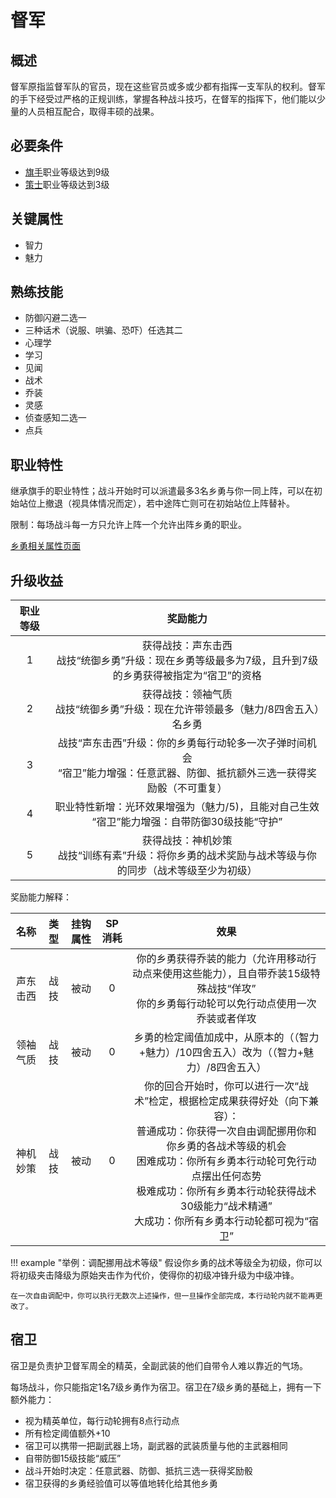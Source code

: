 # 督军

## 概述

督军原指监督军队的官员，现在这些官员或多或少都有指挥一支军队的权利。督军的手下经受过严格的正规训练，掌握各种战斗技巧，在督军的指挥下，他们能以少量的人员相互配合，取得丰硕的战果。

## 必要条件

* <a href="../../../basicJob/Standard-bearer" target="_blank">旗手</a>职业等级达到9级
* <a href="../strategist" target="_blank">策士</a>职业等级达到3级

## 关键属性

* 智力
* 魅力

## 熟练技能

* 防御闪避二选一
* 三种话术（说服、哄骗、恐吓）任选其二
* 心理学
* 学习
* 见闻
* 战术
* 乔装
* 灵感
* 侦查感知二选一
* 点兵

## 职业特性

继承旗手的职业特性；战斗开始时可以派遣最多3名乡勇与你一同上阵，可以在初始站位上撤退（视具体情况而定），若中途阵亡则可在初始站位上阵替补。

限制：每场战斗每一方只允许上阵一个允许出阵乡勇的职业。

<a href="../militiamen" target="_blank">乡勇相关属性页面</a>

## 升级收益

职业等级|奖励能力
:--:|:--:
1|获得战技：声东击西<br>战技“统御乡勇”升级：现在乡勇等级最多为7级，且升到7级的乡勇获得被指定为“宿卫”的资格
2|获得战技：领袖气质<br>战技“统御乡勇”升级：现在允许带领最多（魅力/8四舍五入）名乡勇
3|战技“声东击西”升级：你的乡勇每行动轮多一次子弹时间机会<br>“宿卫”能力增强：任意武器、防御、抵抗额外三选一获得奖励骰（不可重复）
4|职业特性新增：光环效果增强为（魅力/5)，且能对自己生效<br>“宿卫”能力增强：自带防御30级技能“守护”
5|获得战技：神机妙策<br>战技“训练有素”升级：将你乡勇的战术奖励与战术等级与你的同步（战术等级至少为初级）

奖励能力解释：

名称|类型|挂钩属性|SP消耗|效果
:--:|:--:|:--:|:--:|:--:
声东击西|战技|被动|0|你的乡勇获得乔装的能力（允许用移动行动点来使用这些能力），且自带乔装15级特殊战技“佯攻”<br>你的乡勇每行动轮可以免行动点使用一次乔装或者佯攻
领袖气质|战技|被动|0|乡勇的检定阈值加成中，从原本的（（智力+魅力）/10四舍五入）改为（（智力+魅力）/8四舍五入）
神机妙策|战技|被动|0|你的回合开始时，你可以进行一次“战术”检定，根据检定成果获得好处（向下兼容）：<br>普通成功：你获得一次自由调配挪用你和你乡勇的各战术等级的机会<br>困难成功：你所有乡勇本行动轮可免行动点摆出任何态势<br>极难成功：你所有乡勇本行动轮获得战术30级能力“战术精通”<br>大成功：你所有乡勇本行动轮都可视为“宿卫”

!!! example "举例：调配挪用战术等级"
    假设你乡勇的战术等级全为初级，你可以将初级夹击降级为原始夹击作为代价，使得你的初级冲锋升级为中级冲锋。

    在一次自由调配中，你可以执行无数次上述操作，但一旦操作全部完成，本行动轮内就不能再更改了。

## 宿卫

宿卫是负责护卫督军周全的精英，全副武装的他们自带令人难以靠近的气场。

每场战斗，你只能指定1名7级乡勇作为宿卫。宿卫在7级乡勇的基础上，拥有一下额外能力：

* 视为精英单位，每行动轮拥有8点行动点
* 所有检定阈值额外+10
* 宿卫可以携带一把副武器上场，副武器的武装质量与他的主武器相同
* 自带防御15级技能“威压”
* 战斗开始时决定：任意武器、防御、抵抗三选一获得奖励骰
* 宿卫获得的乡勇经验值可以等值地转化给其他乡勇